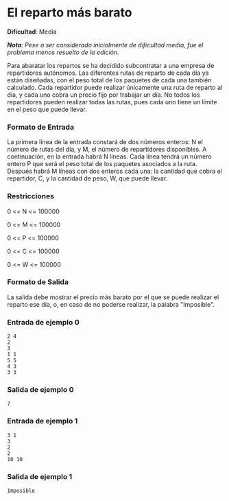 # El reparto más barato

**Dificultad**: Media

***Nota**: Pese a ser considerado inicialmente de dificultad media, fue el problema menos resuelto de la edición.*

Para abaratar los repartos se ha decidido subcontratar a una empresa de repartidores autónomos. Las diferentes rutas de reparto de cada día ya están diseñadas, con el peso total de los paquetes de cada una también calculado. Cada repartidor puede realizar únicamente una ruta de reparto al día, y cada uno cobra un precio fijo por trabajar un día. No todos los repartidores pueden realizar todas las rutas, pues cada uno tiene un límite en el peso que puede llevar.

### Formato de Entrada

La primera línea de la entrada constará de dos números enteros: N el número de rutas del día, y M, el número de repartidores disponibles. A continuación, en la entrada habrá N líneas. Cada línea tendrá un número entero P que será el peso total de los paquetes asociados a la ruta. Después habrá M líneas con dos enteros cada una: la cantidad que cobra el repartidor, C, y la cantidad de peso, W, que puede llevar.

### Restricciones

0 <= N <= 100000

0 <= M <= 100000

0 <= P <= 100000

0 <= C <= 100000

0 <= W <= 100000

### Formato de Salida

La salida debe mostrar el precio más barato por el que se puede realizar el reparto ese día, o, en caso de no poderse realizar, la palabra "Imposible".

### Entrada de ejemplo 0

```
2 4
2
3
1 1
5 5
4 3
3 3
```

### Salida de ejemplo 0

```
7
```

### Entrada de ejemplo 1

```
3 1
3
2
2
10 10
```

### Salida de ejemplo 1

```
Imposible
```